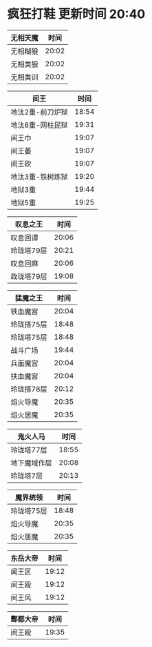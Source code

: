 # 疯狂打鞋 更新时间 20:40

| 无相天魔   | 时间    |
|--------|-------|
| 无相糊狼 | 20:02 |
| 无相类狼 | 20:02 |
| 无相类训 | 20:02 |

| 间王   | 时间    |
|--------|-------|
| 地汰2重-前刀炉狱 | 18:54 |
| 地汰8重-网柱民狱 | 19:31 |
| 间王巾 | 19:07 |
| 间王萎 | 19:07 |
| 间王砍 | 19:07 |
| 地汰3重-铁树炼狱 | 19:20 |
| 地狱3重 | 19:44 |
| 地狱5重 | 19:25 |

| 叹息之王   | 时间    |
|--------|-------|
| 叹息回谭 | 20:06 |
| 玲珑塔79层 | 20:21 |
| 叹息回麻 | 20:06 |
| 政珑塔79层 | 19:08 |

| 猛魔之王   | 时间    |
|--------|-------|
| 铁血魔宫 | 20:04 |
| 玲珑搭75层 | 18:48 |
| 玲珑塔75层 | 18:48 |
| 战斗广场 | 19:44 |
| 兵面魔宫 | 20:04 |
| 扶血魔宫 | 20:04 |
| 玲珑搭78层 | 20:12 |
| 焰火导魔 | 20:35 |
| 焰火居魔 | 20:35 |

| 鬼火人马   | 时间    |
|--------|-------|
| 玲珑塔77层 | 18:55 |
| 地下魔域作层 | 20:08 |
| 玲珑塔7层 | 20:13 |

| 魔界统领   | 时间    |
|--------|-------|
| 玲珑塔75层 | 18:48 |
| 焰火导魔 | 20:35 |
| 焰火居魔 | 20:35 |

| 东岳大帝   | 时间    |
|--------|-------|
| 闻王区 | 19:12 |
| 间王殴 | 19:12 |
| 间王风 | 19:12 |

| 酆都大帝   | 时间    |
|--------|-------|
| 间王殴 | 19:35 |